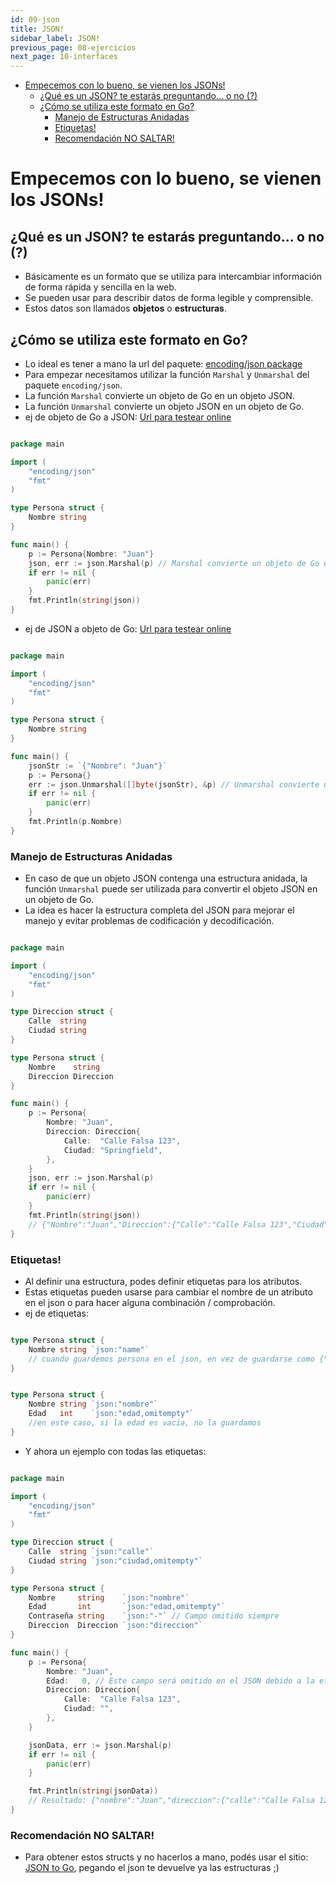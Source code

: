 ```yaml
---
id: 09-json
title: JSON!
sidebar_label: JSON!
previous_page: 08-ejercicios
next_page: 10-interfaces
---
```

- [Empecemos con lo bueno, se vienen los JSONs!](#empecemos-con-lo-bueno-se-vienen-los-jsons)
	- [¿Qué es un JSON? te estarás preguntando... o no (?)](#qué-es-un-json-te-estarás-preguntando-o-no-)
	- [¿Cómo se utiliza este formato en Go?](#cómo-se-utiliza-este-formato-en-go)
		- [Manejo de Estructuras Anidadas](#manejo-de-estructuras-anidadas)
		- [Etiquetas!](#etiquetas)
		- [Recomendación NO SALTAR!](#recomendación-no-saltar)

# Empecemos con lo bueno, se vienen los JSONs!

## ¿Qué es un JSON? te estarás preguntando... o no (?)
- Básicamente es un formato que se utiliza para intercambiar información de forma rápida y sencilla en la web.
- Se pueden usar para describir datos de forma legible y comprensible.
- Estos datos son llamados **objetos** o **estructuras**.

## ¿Cómo se utiliza este formato en Go?
- Lo ideal es tener a mano la url del paquete: [encoding/json package](https://pkg.go.dev/encoding/json#pkg-overview)
- Para empezar necesitamos utilizar la función `Marshal` y `Unmarshal` del paquete `encoding/json`.
- La función `Marshal` convierte un objeto de Go en un objeto JSON.
- La función `Unmarshal` convierte un objeto JSON en un objeto de Go.
- ej de objeto de Go a JSON: [Url para testear online](https://goplay.tools/snippet/yBDcmNlTo4x)


```go

package main

import (
	"encoding/json"
	"fmt"
)

type Persona struct {
	Nombre string
}

func main() {
	p := Persona{Nombre: "Juan"}
	json, err := json.Marshal(p) // Marshal convierte un objeto de Go en un objeto JSON
	if err != nil {
		panic(err)
	}
	fmt.Println(string(json))
}
```

- ej de JSON a objeto de Go: [Url para testear online](https://goplay.tools/snippet/KffxhrFVmsA)


```go

package main

import (
	"encoding/json"
	"fmt"
)

type Persona struct {
	Nombre string
}

func main() {
	jsonStr := `{"Nombre": "Juan"}`
	p := Persona{}
	err := json.Unmarshal([]byte(jsonStr), &p) // Unmarshal convierte un objeto JSON en un objeto de Go
	if err != nil {
		panic(err)
	}
	fmt.Println(p.Nombre)
}
```

### Manejo de Estructuras Anidadas
- En caso de que un objeto JSON contenga una estructura anidada, la función `Unmarshal` puede ser utilizada para convertir el objeto JSON en un objeto de Go.
- La idea es hacer la estructura completa del JSON para mejorar el manejo y evitar problemas de codificación y decodificación.


```go

package main

import (
	"encoding/json"
	"fmt"
)

type Direccion struct {
	Calle  string
	Ciudad string
}

type Persona struct {
	Nombre    string
	Direccion Direccion
}

func main() {
	p := Persona{
		Nombre: "Juan",
		Direccion: Direccion{
			Calle:  "Calle Falsa 123",
			Ciudad: "Springfield",
		},
	}
	json, err := json.Marshal(p)
	if err != nil {
		panic(err)
	}
	fmt.Println(string(json)) 
	// {"Nombre":"Juan","Direccion":{"Calle":"Calle Falsa 123","Ciudad":"Springfield"}}
}

```

### Etiquetas!
- Al definir una estructura, podes definir etiquetas para los atributos.
- Estas etiquetas pueden usarse para cambiar el nombre de un atributo en el json o para hacer alguna combinación / comprobación.
- ej de etiquetas:


```go

type Persona struct {
	Nombre string `json:"name"`
	// cuando guardemos persona en el json, en vez de guardarse como {"Nombre":"Juan"}, guardaremos {"name": "Juan"}
}
```


```go

type Persona struct {
	Nombre string `json:"nombre"`
	Edad   int    `json:"edad,omitempty"`
	//en este caso, si la edad es vacia, no la guardamos
}
```

- Y ahora un ejemplo con todas las etiquetas:


```go

package main

import (
	"encoding/json"
	"fmt"
)

type Direccion struct {
	Calle  string `json:"calle"`
	Ciudad string `json:"ciudad,omitempty"`
}

type Persona struct {
	Nombre     string    `json:"nombre"`
	Edad       int       `json:"edad,omitempty"`
	Contraseña string    `json:"-"` // Campo omitido siempre
	Direccion  Direccion `json:"direccion"`
}

func main() {
	p := Persona{
		Nombre: "Juan",
		Edad:   0, // Este campo será omitido en el JSON debido a la etiqueta `omitempty`
		Direccion: Direccion{
			Calle:  "Calle Falsa 123",
			Ciudad: "",
		},
	}

	jsonData, err := json.Marshal(p)
	if err != nil {
		panic(err)
	}

	fmt.Println(string(jsonData))
	// Resultado: {"nombre":"Juan","direccion":{"calle":"Calle Falsa 123"}}
}
```

### Recomendación NO SALTAR!
- Para obtener estos structs y no hacerlos a mano, podés usar el sitio: [JSON to Go](https://transform.tools/json-to-go), pegando el json te devuelve ya las estructuras ;)
